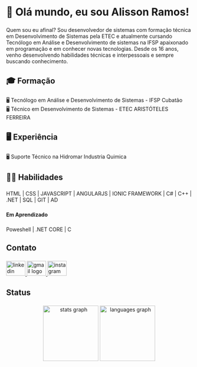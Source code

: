 <h1 align="left">👋 Olá mundo, eu sou Alisson Ramos!</h1>

###

<p align="left">Quem sou eu afinal? Sou desenvolvedor de sistemas com formação técnica em Desenvolvimento de Sistemas pela ETEC e atualmente cursando Tecnólogo em Análise e Desenvolvimento de sistemas na IFSP apaixonado em programação e em conhecer novas tecnologias. Desde os 16 anos, venho desenvolvendo habilidades técnicas e interpessoais e sempre buscando conhecimento.</p>

###

<h2 align="left">🎓 Formação</h2>

###

<p align="left">🖥️ Tecnólogo em Análise e Desenvolvimento de Sistemas - IFSP Cubatão<br>🖥️ Técnico em Desenvolvimento de Sistemas - ETEC ARISTÓTELES FERREIRA</p>

###

<h2 align="left">🖥️  Experiência</h2>

###

<p align="left">🖥️ Suporte Técnico na Hidromar Industria Quimica</p>

###

<h2 align="left">👩‍💻 Habilidades</h2>

###

<p align="left">HTML | CSS | JAVASCRIPT | ANGULARJS | IONIC FRAMEWORK | C#  | C++ | .NET | SQL | GIT | AD</p>

###

<h4 align="left">Em Aprendizado</h4>

###

<p align="left">Poweshell | .NET CORE | C</p>

###

<h2 align="left">Contato</h2>

###

<div align="left">
  <a href="https://linkedin.com/in/alissonramos013" target="_blank">
    <img src="https://raw.githubusercontent.com/maurodesouza/profile-readme-generator/master/src/assets/icons/social/linkedin/default.svg" width="52" height="40" alt="linkedin logo"  />
  </a>
  <a href="mailto:alisson.r.santos92@gmail.com" target="_blank">
    <img src="https://raw.githubusercontent.com/maurodesouza/profile-readme-generator/master/src/assets/icons/social/gmail/default.svg" width="52" height="40" alt="gmail logo"  />
  </a>
  <a href="https://instagram.com/alisson.ramos013" target="_blank">
    <img src="https://raw.githubusercontent.com/maurodesouza/profile-readme-generator/master/src/assets/icons/social/instagram/default.svg" width="52" height="40" alt="instagram logo"  />
  </a>
</div>

###

<h2 align="left">Status</h2>

###

<div align="center">
  <img src="https://github-readme-stats.vercel.app/api?username=Alisson-Ramos&hide_title=true&hide_rank=true&show_icons=true&include_all_commits=true&count_private=true&disable_animations=false&theme=radical&locale=en&hide_border=true&order=1" height="150" alt="stats graph"  />
  <img src="https://github-readme-stats.vercel.app/api/top-langs?username=Alisson-Ramos&locale=en&hide_title=false&layout=compact&card_width=320&langs_count=4&theme=radical&hide_border=true&order=2" height="150" alt="languages graph"  />
</div>

###
